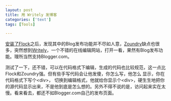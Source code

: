 ```yaml
---
layout: post
title: 用 Writely 发博客
categories: ['text']
tags: [Tools]

---
```


[安装了Flock](http://blog.fangming.li/2005/10/flock.html)之后，发现其中的Blog发布功能并不尽如人意，[Zoundry](http://www.zoundry.com/)缺点也很多，突然想到[Writely](http://www.mixfog.com/blog/2005/09/writely.htm)，一个不错的在线编辑网站，打开一看，果然有Blog发布功能。理所当然支持Blogger.com。 

测试了一下，还不错，可以在代码格式下编辑，生成的代码也比较规范，这一点比Flock和Zoundry强。但有些手写代码会让他发傻，你怎么写，他怎么 显示，你在代码格式下写个&lt;div&gt;， 切换到编辑格式，他就给你显示个&lt;div&gt;，硬生生地把你的源代码显示出来，不是他到底是怎么想的。另外不得不说的是，访问起来实在太慢。看来看去，都还不如Blogger.com自己的发布页面。